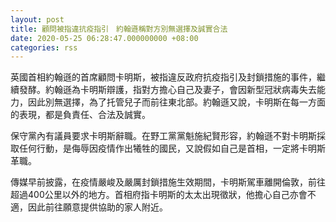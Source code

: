 ```yaml
---
layout: post
title: 顧問被指違抗疫指引　約翰遜稱對方別無選擇及誠實合法
date: 2020-05-25 06:28:47.000000000 +08:00
categories: rss
---
```


英國首相約翰遜的首席顧問卡明斯，被指違反政府抗疫指引及封鎖措施的事件，繼續發酵。約翰遜為卡明斯辯護，指對方擔心自己及妻子，會因新型冠狀病毒失去能力，因此別無選擇，為了托管兒子而前往東北部。約翰遜又說，卡明斯在每一方面的表現，都是負責任、合法及誠實。

保守黨內有議員要求卡明斯辭職。在野工黨黨魁施紀賢形容，約翰遜不對卡明斯採取任何行動，是侮辱因疫情作出犧牲的國民，又說假如自己是首相，一定將卡明斯革職。

傳媒早前披露，在疫情嚴峻及嚴厲封鎖措施生效期間，卡明斯駕車離開倫敦，前往超過400公里以外的地方。首相府指卡明斯的太太出現徵狀，他擔心自己亦會不適，因此前往願意提供協助的家人附近。
